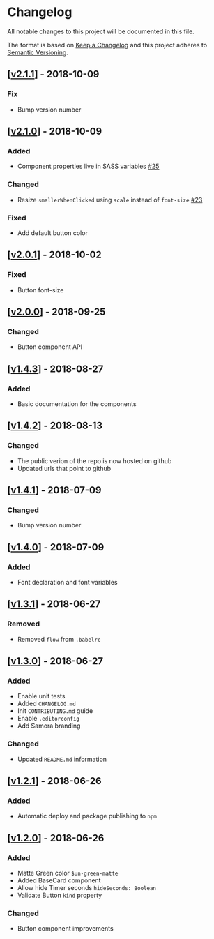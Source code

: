 # Changelog
All notable changes to this project will be documented in this file.

The format is based on [Keep a Changelog](http://keepachangelog.com/en/1.0.0/)
and this project adheres to [Semantic Versioning](http://semver.org/spec/v2.0.0.html).

## [[v2.1.1](https://github.com/Unbabel/ui/compare/v2.1.0...v2.1.1)] - 2018-10-09
### Fix
- Bump version number

## [[v2.1.0](https://github.com/Unbabel/ui/compare/v2.0.1...v2.1.0)] - 2018-10-09
### Added
- Component properties live in SASS variables [#25](https://gitlab.com/Unbabel/ui/issues/25)

### Changed
- Resize `smallerWhenClicked` using `scale` instead of `font-size` [#23](https://gitlab.com/Unbabel/ui/issues/23)

### Fixed
- Add default button color

## [[v2.0.1](https://github.com/Unbabel/ui/compare/v2.0.0...v2.0.1)] - 2018-10-02
### Fixed
- Button font-size

## [[v2.0.0](https://github.com/Unbabel/ui/compare/v1.4.3...v2.0.0)] - 2018-09-25
### Changed
- Button component API

## [[v1.4.3](https://gitlab.com/Unbabel/ui/compare/v1.4.2...v1.4.3)] - 2018-08-27
### Added
- Basic documentation for the components

## [[v1.4.2](https://github.com/Unbabel/ui/compare/v1.4.1...v1.4.2)] - 2018-08-13
### Changed
- The public verion of the repo is now hosted on github
- Updated urls that point to github

## [[v1.4.1](https://github.com/Unbabel/ui/compare/v1.4.0...v1.4.1)] - 2018-07-09
### Changed
- Bump version number

## [[v1.4.0](https://github.com/Unbabel/ui/compare/v1.3.1...v1.4.0)] - 2018-07-09
### Added
- Font declaration and font variables

## [[v1.3.1](https://github.com/Unbabel/ui/compare/v1.3.0...v1.3.1)] - 2018-06-27
### Removed
- Removed `flow` from `.babelrc`

## [[v1.3.0](https://github.com/Unbabel/ui/compare/v1.2.1...v1.3.0)] - 2018-06-27
### Added
- Enable unit tests
- Added `CHANGELOG.md`
- Init `CONTRIBUTING.md` guide
- Enable `.editorconfig`
- Add Samora branding

### Changed
- Updated `README.md` information

## [[v1.2.1](https://github.com/Unbabel/ui/compare/v1.2.0...v1.2.1)] - 2018-06-26
### Added
- Automatic deploy and package publishing to `npm`

## [[v1.2.0](https://github.com/Unbabel/ui/compare/v1.0.10...v1.2.0)] - 2018-06-26
### Added
- Matte Green color `$un-green-matte`
- Added BaseCard component
- Allow hide Timer seconds `hideSeconds: Boolean`
- Validate Button `kind` property

### Changed
- Button component improvements
